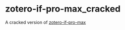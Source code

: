 # zotero-if-pro-max_cracked

A cracked version of [zotero-if-pro-max](https://qnscholar.gitee.io/zotero-if-pro-max/)

